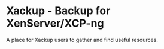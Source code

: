 # Xackup - Backup for XenServer/XCP-ng

A place for Xackup users to gather and find useful resources.
